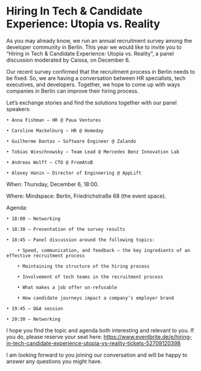 # Hiring In Tech & Candidate Experience: Utopia vs. Reality
As you may already know, we run an annual recruitment survey among the developer community in Berlin. This year we would like to invite you to “Hiring in Tech & Candidate Experience: Utopia vs. Reality”, a panel discussion moderated by Caissa, on December 6.


Our recent survey confirmed that the recruitment process in Berlin needs to be fixed. So, we are having a conversation between HR specialists, tech executives, and developers. Together, we hope to come up with ways companies in Berlin can improve their hiring process.


Let’s exchange stories and find the solutions together with our panel speakers:

	• Anna Fishman — HR @ Paua Ventures

	• Caroline Mackelburg — HR @ Homeday

	• Guilherme Dantas — Software Engineer @ Zalando

	• Tobias Wieschnowsky — Team Lead @ Mercedes Benz Innovation Lab

	• Andreas Wolff — CTO @ FromAtoB

	• Alexey Hanin — Director of Engineering @ AppLift


When: Thursday, December 6, 18:00.


Where: Mindspace: Berlin, Friedrichstraße 68 (the event space).


Agenda:

	• 18:00 — Networking

	• 18:30 — Presentation of the survey results

	• 18:45 — Panel discussion around the following topics:

		• Speed, communication, and feedback — the key ingredients of an effective recruitment process

		• Maintaining the structure of the hiring process

		• Involvement of tech teams in the recruitment process

		• What makes a job offer un-refusable

		• How candidate journeys impact a company’s employer brand

	• 19:45 — Q&A session

	• 20:30 — Networking


I hope you find the topic and agenda both interesting and relevant to you. If you do, please reserve your seat here: https://www.eventbrite.de/e/hiring-in-tech-candidate-experience-utopia-vs-reality-tickets-52709120398 


I am looking forward to you joining our conversation and will be happy to answer any questions you might have.
